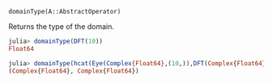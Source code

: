 `domainType(A::AbstractOperator)`

Returns the type of the domain.

```julia
julia> domainType(DFT(10))
Float64

julia> domainType(hcat(Eye(Complex{Float64},(10,)),DFT(Complex{Float64},10)))
(Complex{Float64}, Complex{Float64})
```
